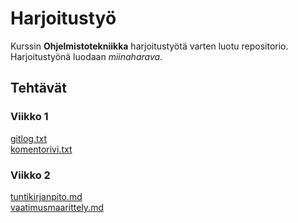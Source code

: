 # Harjoitustyö

Kurssin **Ohjelmistotekniikka** harjoitustyötä varten luotu repositorio. Harjoitustyönä luodaan *miinaharava*.

## Tehtävät

### Viikko 1
[gitlog.txt](https://github.com/xelmas/ot-miinaharava/blob/main/laskarit/viikko1/gitlog.txt) \
[komentorivi.txt](https://github.com/xelmas/ot-miinaharava/blob/main/laskarit/viikko1/komentorivi.txt)

### Viikko 2
[tuntikirjanpito.md](https://github.com/xelmas/ot-miinaharava/blob/main/dokumentaatio/tuntikirjanpito.md) \
[vaatimusmaarittely.md](https://github.com/xelmas/ot-miinaharava/blob/main/dokumentaatio/vaatimusmaarittely.md)
